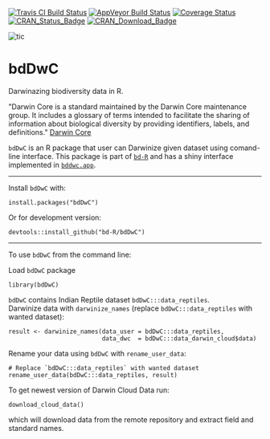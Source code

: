 [![Travis CI Build Status](https://img.shields.io/travis/bd-R/bdDwC.svg?branch=master?style=flat-square&label=Travis+CI)](https://travis-ci.org/bd-R/bdDwC) 
[![AppVeyor Build Status](https://ci.appveyor.com/api/projects/status/github/bd-R/bdDwC?branch=master&svg=true)](https://ci.appveyor.com/project/bd-R/bdDwC) 
[![Coverage Status](https://img.shields.io/codecov/c/github/bd-R/bdDwC/master.svg)](https://codecov.io/github/bd-R/bdDwC?branch=master)   
[![CRAN_Status_Badge](http://www.r-pkg.org/badges/version/bdDwC)](https://cran.r-project.org/package=bdDwC) 
[![CRAN_Download_Badge](https://cranlogs.r-pkg.org/badges/grand-total/bdDwC)](https://cran.r-project.org/package=bdDwC) 

![tic](https://github.com/sunn-e/bdDwC/workflows/tic/badge.svg?branch=tic)

# bdDwC

Darwinazing biodiversity data in R.

"Darwin Core is a standard maintained by the Darwin Core maintenance group. It includes a glossary of terms intended to facilitate the sharing of information about biological diversity by providing identifiers, labels, and definitions." [Darwin Core](https://github.com/tdwg/dwc)

`bdDwC` is an R package that user can Darwinize given dataset using comand-line interface. This package is part of [`bd-R`](https://github.com/bd-R) and has a shiny interface implemented in [`bddwc.app`](https://github.com/bd-R/bddwc.app).


---

Install `bdDwC` with: 

    install.packages("bdDwC")

Or for development version:

    devtools::install_github("bd-R/bdDwC")

---

To use `bdDwC` from the command line:

Load `bdDwC` package

    library(bdDwC)

`bdDwC` contains Indian Reptile dataset `bdDwC:::data_reptiles`.  
Darwinize data with `darwinize_names` (replace `bdDwC:::data_reptiles` with wanted dataset):

    result <- darwinize_names(data_user = bdDwC:::data_reptiles,
                              data_dwc  = bdDwC:::data_darwin_cloud$data)


Rename your data using `bdDwC` with `rename_user_data`:

    # Replace `bdDwC:::data_reptiles` with wanted dataset
    rename_user_data(bdDwC:::data_reptiles, result)

To get newest version of Darwin Cloud Data run:

    download_cloud_data()

which will download data from the remote repository and extract field and standard names.